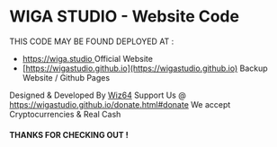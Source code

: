 # WIGA STUDIO - Website Code
THIS CODE MAY BE FOUND DEPLOYED AT :
- [https://wiga.studio ](https://wiga.studio) Official Website
- [https://wigastudio.github.io](https://wigastudio.github.io) Backup Website / Github Pages

Designed & Developed By [Wiz64](https://github.com/wiz64)
Support Us @ https://wigastudio.github.io/donate.html#donate
We accept Cryptocurrencies & Real Cash
#### THANKS FOR CHECKING OUT !
